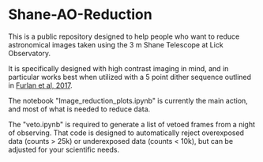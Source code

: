 # Shane-AO-Reduction



This is a public repository designed to help people who want to reduce astronomical images taken using the 3 m Shane Telescope at Lick Observatory.

It is specifically designed with high contrast imaging in mind, and in particular works best when utilized with a 5 point dither sequence outlined in [Furlan et al, 2017](https://ui.adsabs.harvard.edu/abs/2017AJ....153...71F/abstract).

The notebook "Image_reduction_plots.ipynb" is currently the main action, and most of what is needed to reduce data.

The "veto.ipynb" is required to generate a list of vetoed frames from a night of observing. That code is designed to automatically reject overexposed data (counts > 25k) or underexposed data (counts < 10k), but can be adjusted for your scientific needs.

